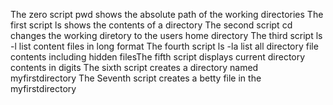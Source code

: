 The zero script pwd shows the absolute path of the working directories
The first script ls shows the contents of a directory
The second script cd changes the working diretory to the users home directory
The third script ls -l list content files in long format
The fourth script ls -la list all directory file contents including hidden filesThe fifth script displays current directory contents in digits
The sixth script creates a directory named myfirstdirectory
The Seventh script creates a betty file in the myfirstdirectory
